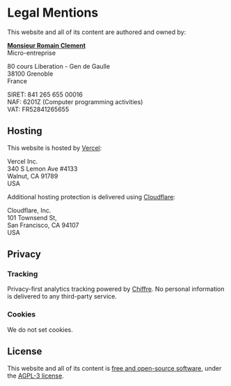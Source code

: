 # Legal Mentions

This website and all of its content are authored and owned by:

[**Monsieur Romain Clement**][infogreffe]<br />
Micro-entreprise

80 cours Liberation - Gen de Gaulle<br />
38100 Grenoble<br />
France<br />

SIRET: 841 265 655 00016<br />
NAF: 6201Z (Computer programming activities)<br />
VAT: FR52841265655<br />

## Hosting

This website is hosted by [Vercel][vercel]:

Vercel Inc.<br />
340 S Lemon Ave #4133<br />
Walnut, CA 91789<br />
USA<br />

Additional hosting protection is delivered using [Cloudflare][cloudflare]:

Cloudflare, Inc.<br />
101 Townsend St,<br />
San Francisco, CA 94107<br />
USA<br />

## Privacy

### Tracking

Privacy-first analytics tracking powered by [Chiffre][chiffre].
No personal information is delivered to any third-party service.

### Cookies

We do not set cookies.

## License

This website and all of its content is [free and open-source software][repository],
under the [AGPL-3 license][license].

[infogreffe]: https://www.infogreffe.fr/entreprise-societe/841265655-clement-romain-84126565500016.html "Company on Infogreffe"
[vercel]: https://vercel.com "Vercel Website"
[cloudflare]: https://www.cloudflare.com "Cloudflare Website"
[chiffre]: https://chiffre.io "Chiffre Website"
[repository]: https://github.com/rclement/romain-clement.net "Repository on GitHub"
[license]: https://github.com/rclement/romain-clement.net/blob/master/LICENSE "AGPL-3 License"

